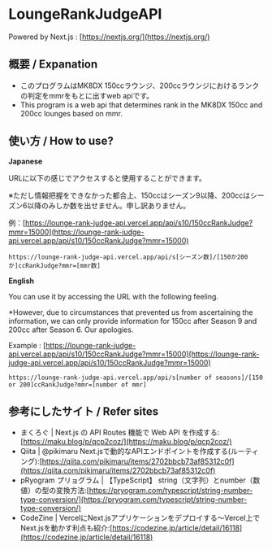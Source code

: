 # LoungeRankJudgeAPI

Powered by Next.js : [https://nextjs.org/](https://nextjs.org/)

## 概要 / Expanation
* このプログラムはMK8DX 150ccラウンジ、200ccラウンジにおけるランクの判定をmmrをもとに出すweb apiです。
* This program is a web api that determines rank in the MK8DX 150cc and 200cc lounges based on mmr.

## 使い方 / How to use?

**Japanese**

URLに以下の感じでアクセスすると使用することができます。

※ただし情報把握をできなかった都合上、150ccはシーズン9以降、200ccはシーズン6以降のみしか数を出せません。申し訳ありません。

例：[https://lounge-rank-judge-api.vercel.app/api/s10/150ccRankJudge?mmr=15000](https://lounge-rank-judge-api.vercel.app/api/s10/150ccRankJudge?mmr=15000)

```
https://lounge-rank-judge-api.vercel.app/api/s[シーズン数]/[150か200か]ccRankJudge?mmr=[mmr数]
```

**English**

You can use it by accessing the URL with the following feeling.

*However, due to circumstances that prevented us from ascertaining the information, we can only provide information for 150cc after Season 9 and 200cc after Season 6. Our apologies.

Example : [https://lounge-rank-judge-api.vercel.app/api/s10/150ccRankJudge?mmr=15000](https://lounge-rank-judge-api.vercel.app/api/s10/150ccRankJudge?mmr=15000)

```
https://lounge-rank-judge-api.vercel.app/api/s[number of seasons]/[150 or 200]ccRankJudge?mmr=[number of mmr]
```

## 参考にしたサイト / Refer sites

* まくろぐ | Next.js の API Routes 機能で Web API を作成する:[https://maku.blog/p/qcp2coz/](https://maku.blog/p/qcp2coz/)
* Qiita | @pikimaru Next.jsで動的なAPIエンドポイントを作成する(ルーティング):[https://qiita.com/pikimaru/items/2702bbcb73af85312c0f](https://qiita.com/pikimaru/items/2702bbcb73af85312c0f)
* pRyogram プリョグラム | 【TypeScript】 string（文字列）とnumber（数値）の型の変換方法:[https://pryogram.com/typescript/string-number-type-conversion/](https://pryogram.com/typescript/string-number-type-conversion/)
* CodeZine | VercelにNext.jsアプリケーションをデプロイする～Vercel上でNext.jsを動かす利点も紹介:[https://codezine.jp/article/detail/16118](https://codezine.jp/article/detail/16118)
